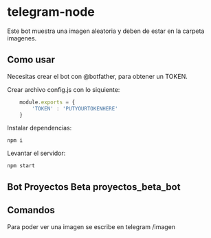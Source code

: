 # telegram-node

Este bot muestra una imagen aleatoria y deben de estar en la carpeta imagenes.

## Como usar
Necesitas crear el bot con @botfather, para obtener un TOKEN.

Crear archivo config.js con lo siquiente:

```js
    module.exports = {
        'TOKEN' : 'PUTYOURTOKENHERE'
    }
```

Instalar dependencias:

    npm i

Levantar el servidor:

    npm start

## Bot Proyectos Beta proyectos_beta_bot


## Comandos
Para poder ver una imagen se escribe en telegram /imagen
